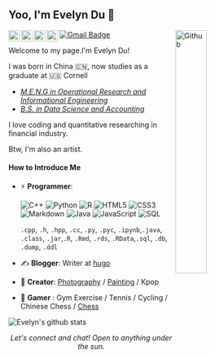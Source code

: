 ## Yoo, I'm Evelyn Du 👋 
<img width="35%" align="right" alt="Github" src="https://user-images.githubusercontent.com/48678280/88862734-4903af80-d201-11ea-968b-9c939d88a37c.gif" />


<a href="https://www.linkedin.com/in/evelyyyn-du/"><img align="left" alt="Evelyn's Kaggle" width="22px" src="https://cdn.jsdelivr.net/npm/simple-icons@v3/icons/linkedin.svg" /><a href="https://www.hackerrank.com/profile/vickydu1213"><img align="left" alt="Evelyn's Kaggle" width="22px" src="https://cdn.jsdelivr.net/npm/simple-icons@v3/icons/hackerrank.svg" /><a href="https://www.kaggle.com/evelynduu"><img align="left" alt="Evelyn's Kaggle" width="22px" src="https://cdn.jsdelivr.net/npm/simple-icons@3.1.0/icons/kaggle.svg" /><a href="https://github.com/Evelyyyynnnn"><img align="left" alt="Evelyn's Kaggle" width="22px" src="https://cdn.jsdelivr.net/npm/simple-icons@v3/icons/github.svg" />[![Gmail Badge](https://img.shields.io/badge/-vickydu1213@gmail.com-c14438?style=flat-square&logo=Gmail&logoColor=white&link=mailto:vickydu1213@gmail.com)](mailto:ishagupta2103@gmail.com)

Welcome to my page.I'm Evelyn Du! 

I was born in China 🇨🇳, now studies as a graduate at 🇺🇸 Cornell
- *[M.E.N.G in Operational Research and Informational Engineering](https://www.orie.cornell.edu/orie/programs/meng-degree-ithaca/meng-resources/orie-meng-handbook-2024-2025)*
- *[B.S. in Data Science and Accounting](https://mbaen.rmbs.ruc.edu.cn/)*

I love coding and quantitative researching in financial industry.

Btw, I'm also an artist.


#### How to Introduce Me
- ⚡ **Programmer**:
  
    ![C++](https://img.shields.io/badge/-C++-000000?style=for-the-badge&logo=C%2B%2B&logoColor=00599C)
    ![Python](http://img.shields.io/badge/-Python-000000?style=for-the-badge&logo=Visual-studio-code&logoColor=blue)
    ![R](https://img.shields.io/badge/-C++-000000?style=for-the-badge&logo=C%2B%2B&logoColor=00599C)
    ![HTML5](https://img.shields.io/badge/-HTML5-000000?style=for-the-badge&logo=HTML5)
    ![CSS3](https://img.shields.io/badge/-CSS3-000000?style=for-the-badge&logo=CSS3)
    ![Markdown](http://img.shields.io/badge/-Markdown-000000?style=for-the-badge&logo=Markdown&logoColor=magenta)
    ![Java](https://img.shields.io/badge/-Java-000000?style=for-the-badge&logo=Java&logoColor=007396)
    ![JavaScript](https://img.shields.io/badge/-JavaScript-000000?style=for-the-badge&logo=javascript)
    ![SQL](https://img.shields.io/badge/-SQL-000000?style=for-the-badge&logo=MySQL)
  
    `.cpp`, `.h`, `.hpp`, `.cc`, `.py`, `.pyc`, `.ipynb`,`.java`, `.class`, `.jar`,`.R`, `.Rmd`, `.rds`, `.RData`,`.sql`, `.db`, `.dump`, `.ddl`

- ✍️ **Blogger**: Writer at [hugo](https://evelyn-english-post-site.vercel.app/)
- 🏃 **Creator**: [Photography](https://www.instagram.com/viii.iiicky?igsh=MWNpczJ3MmtlOGhnaA%3D%3D&utm_source=qr) / [Painting](https://jekyll-typing-artist.vercel.app/) / Kpop 
- 🥋 **Gamer** : Gym Exercise / Tennis / Cycling / Chinese Chess / [Chess](https://papergames.io/zh/%E4%BA%94%E5%AD%90%E6%A3%8B)

![Evelyn's github stats](https://github-readme-stats.vercel.app/api?username=AkhilGKrishnan&show_icons=true&theme=dark)

<p align="center">
  <i>Let's connect and chat! Open to anything under the sun.</i>





